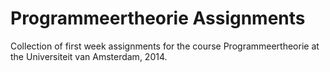 Programmeertheorie Assignments
==============================

Collection of first week assignments for the course Programmeertheorie at the Universiteit van Amsterdam, 2014.
